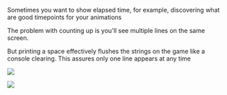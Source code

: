 Sometimes you want to show elapsed time, for example, discovering what are good timepoints for your animations

The problem with counting up is you'll see multiple lines on the same screen.

But printing a space effectively flushes the strings on the game like a console clearing. This assures only one line appears at any time

![](https://i.imgur.com/FPodgI0.png)


![](https://i.imgur.com/qqTJIsM.png)
